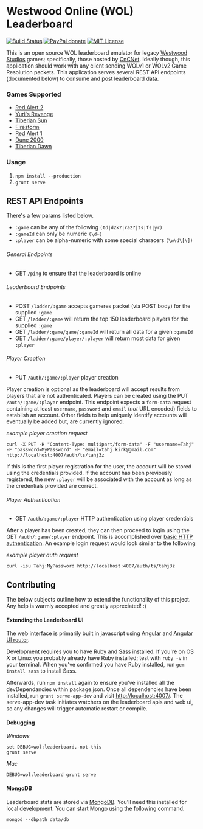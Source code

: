# Westwood Online (WOL) Leaderboard
[![Build Status](https://travis-ci.org/sean3z/wol-ladder.svg?branch=develop)](https://travis-ci.org/sean3z/wol-ladder) [![PayPal donate](https://img.shields.io/badge/paypal-donate-yellow.svg)](https://www.paypal.com/cgi-bin/webscr?cmd=_donations&business=5PWNYVG8W7UFS&lc=US&item_name=Westwood%20Online%20leaderboard&currency_code=USD&bn=PP%2dDonationsBF%3abtn_donateCC_LG%2egif%3aNonHostedGuest) [![MIT License](https://img.shields.io/badge/license-MIT-blue.svg)](http://opensource.org/licenses/MIT)

This is an open source WOL leaderboard emulator for legacy [Westwood Studios](http://en.wikipedia.org/wiki/Westwood_Studios) games; specifically, those hosted by [CnCNet](http://cncnet.org). Ideally though, this application should work with any client sending WOLv1 or WOLv2 Game Resolution packets. This application serves several REST API endpoints (documented below) to consume and post leaderboard data.

### Games Supported
* [Red Alert 2](http://en.wikipedia.org/wiki/Command_%26_Conquer:_Red_Alert_2)
* [Yuri's Revenge](http://en.wikipedia.org/wiki/Command_%26_Conquer:_Yuri%27s_Revenge)
* [Tiberian Sun](http://en.wikipedia.org/wiki/Command_%26_Conquer:_Tiberian_Sun)
* [Firestorm](http://en.wikipedia.org/wiki/Command_%26_Conquer:_Tiberian_Sun#Firestorm)
* [Red Alert 1](http://en.wikipedia.org/wiki/Command_%26_Conquer:_Red_Alert)
* [Dune 2000](http://en.wikipedia.org/wiki/Dune_2000)
* [Tiberian Dawn](http://en.wikipedia.org/wiki/Command_%26_Conquer)

### Usage
1. `npm install --production`
2. `grunt serve`

## REST API Endpoints
There's a few params listed below.

* `:game` can be any of the following `(td|d2k?|ra2?|ts|fs|yr)`
* `:gameId` can only be numeric `(\d+)`
* `:player` can be alpha-numeric with some special characers `(\w\d\[\])`

###### General Endpoints
* GET `/ping` to ensure that the leaderboard is online

###### Leaderboard Endpoints
* POST `/ladder/:game` accepts gameres packet (via POST body) for the supplied `:game`
* GET `/ladder/:game` will return the top 150 leaderboard players for the supplied `:game`
* GET `/ladder/:game/game/:gameId` will return all data for a given `:gameId`
* GET `/ladder/:game/player/:player` will return most data for given `:player`

###### Player Creation
* PUT `/auth/:game/:player` player creation

Player creation is optional as the leaderboard will accept results from players that are not authenticated. Players can be created using the PUT `/auth/:game/:player` endpoint. This endpoint expects a `form-data` request containing at least `username`, `password` and `email` (_not_ URL encoded) fields to establish an account. Other fields to help uniquely identify accounts will eventually be added but, are currently ignored.

_example player creation request_
```shell
curl -X PUT -H "Content-Type: multipart/form-data" -F "username=Tahj" -F "password=MyPassword" -F "email=tahj.kirk@gmail.com" http://localhost:4007/auth/ts/tahj3z
```

If this is the first player registration for the user, the account will be stored using the credentials provided. If the account has been previously registered, the new `:player` will be associated with the account as long as the credentials provided are correct.

###### Player Authentication
* GET `/auth/:game/:player` HTTP authentication using player credentials

After a player has been created, they can then proceed to login using the GET `/auth/:game/:player` endpoint. This is accomplished over [basic HTTP authentication](http://en.wikipedia.org/wiki/Basic_access_authentication). An example login request would look similar to the following

_example player auth request_
```shell
curl -isu Tahj:MyPassword http://localhost:4007/auth/ts/tahj3z
```

## Contributing
The below subjects outline how to extend the functionality of this project. Any help is warmly accepted and greatly appreciated! :)

#### Extending the Leaderboard UI
The web interface is primarily built in javascript using [Angular](https://angularjs.org/) and [Angular UI router](http://angular-ui.github.io/ui-router/site).

Development requires you to have [Ruby](http://www.ruby-lang.org/en/downloads/) and [Sass](http://sass-lang.com/download.html) installed. If you're on OS X or Linux you probably already have Ruby installed; test with `ruby -v` in your terminal. When you've confirmed you have Ruby installed, run `gem install sass` to install Sass.

Afterwards, run `npm install` again to ensure you've installed all the devDependancies within package.json. Once all dependencies have been installed, run `grunt serve-app-dev` and visit [http://localhost:4007/](http://localhost:4007/). The serve-app-dev task initiates watchers on the leaderboard apis and web ui, so any changes will trigger automatic restart or compile.

#### Debugging
_Windows_
```shell
set DEBUG=wol:leaderboard,-not-this
grunt serve
```

_Mac_
```shell
DEBUG=wol:leaderboard grunt serve
```

#### MongoDB
Leaderboard stats are stored via [MongoDB](https://www.mongodb.org/). You'll need this installed for local development. You can start Mongo using the following command.
```shell
mongod --dbpath data/db
```
